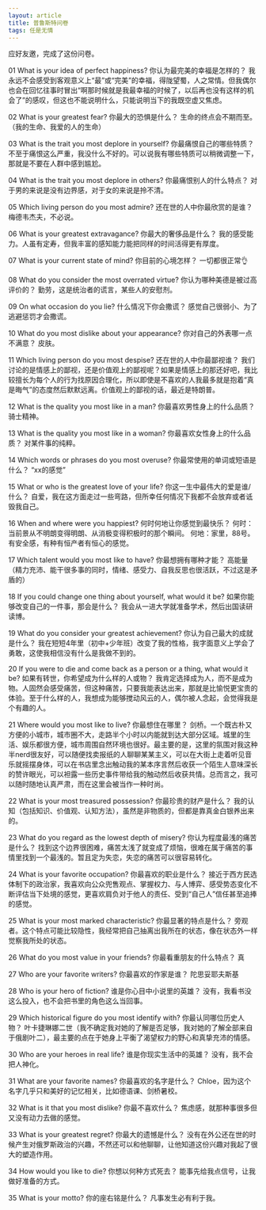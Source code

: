 ```yaml
---
layout: article
title: 普鲁斯特问卷
tags: 任是无情
---
```

应好友邀，完成了这份问卷。

01 What is your idea of perfect happiness? 你认为最完美的幸福是怎样的？
我永远不会感受到客观意义上“最”或“完美”的幸福，得陇望蜀，人之常情。但我偶尔也会在回忆往事时冒出“啊那时候就是我最幸福的时候了，以后再也没有这样的机会了”的感叹，但这也不能说明什么，只能说明当下的我既空虚又焦虑。

02 What is your greatest fear? 你最大的恐惧是什么？
生命的终点会不期而至。（我的生命、我爱的人的生命）

03 What is the trait you most deplore in yourself? 你最痛恨自己的哪些特质？
不至于痛恨这么严重，我没什么不好的。可以说我有哪些特质可以稍微调整一下，那就是不要在人群中感到尴尬。

04 What is the trait you most deplore in others? 你最痛恨别人的什么特点？
对于男的来说是没有边界感，对于女的来说是拎不清。

05 Which living person do you most admire? 还在世的人中你最欣赏的是谁？
梅德韦杰夫，不必说。

06 What is your greatest extravagance? 你最大的奢侈品是什么？
我的感受能力。人虽有定寿，但我丰富的感知能力能把同样的时间活得更有厚度。

07 What is your current state of mind? 你目前的心境怎样？
一切都很正常👌

08 What do you consider the most overrated virtue? 你认为哪种美德是被过高评价的？
勤劳，这是统治者的谎言，某些人的安慰剂。

09 On what occasion do you lie? 什么情况下你会撒谎？
感觉自己很弱小、为了逃避惩罚才会撒谎。

10 What do you most dislike about your appearance? 你对自己的外表哪一点不满意？
皮肤。

11 Which living person do you most despise? 还在世的人中你最鄙视谁？
我们讨论的是情感上的鄙视，还是价值观上的鄙视呢？如果是情感上的那还好吧，我比较擅长为每个人的行为找原因合理化，所以即使是不喜欢的人我最多就是抱着“真是晦气”的态度然后默默远离。价值观上的鄙视的话，最近是特朗普。

12 What is the quality you most like in a man? 你最喜欢男性身上的什么品质？
骑士精神。

13 What is the quality you most like in a woman? 你最喜欢女性身上的什么品质？
对某件事的纯粹。

14 Which words or phrases do you most overuse? 你最常使用的单词或短语是什么？
“xx的感觉”

15 What or who is the greatest love of your life? 你这一生中最伟大的爱是谁/什么？
自爱，我在这方面走过一些弯路，但所幸任何情况下我都不会放弃或者诋毁我自己。

16 When and where were you happiest? 何时何地让你感觉到最快乐？
何时：当前景从不明朗变得明朗、从消极变得积极时的那个瞬间。
何地：家里，88号。有安全感，有种有恒产者有恒心的感觉。

17 Which talent would you most like to have? 你最想拥有哪种才能？
高能量（精力充沛、能干很多事的同时，情绪、感受力、自我反思也很活跃，不过这是矛盾的）

18 If you could change one thing about yourself, what would it be? 如果你能够改变自己的一件事，那会是什么？
我会从一进大学就准备学术，然后出国读研读博。

19 What do you consider your greatest achievement? 你认为自己最大的成就是什么？
我在短短4年里（初中+少年班）改变了我的性格，我字面意义上学会了勇敢，这使我相信没有什么是我做不到的。

20 If you were to die and come back as a person or a thing, what would it be? 如果有转世，你希望成为什么样的人或物？
我肯定选择成为人，而不是成为物。人固然会感受痛苦，但这种痛苦，只要我能表达出来，那就是比愉悦更宝贵的体验。至于什么样的人，我想成为能够搅动风云的人，偶尔被人念起，会觉得我是个有趣的人。

21 Where would you most like to live? 你最想住在哪里？
剑桥。一个既古朴又方便的小城市，城市圈不大，走路半个小时以内能就到达大部分区域。城里的生活、娱乐都很方便，城市周围自然环境也很好。最主要的是，这里的氛围对我这种半nerd很友好，可以随便找卖报纸的人聊聊某某主义，可以在大街上走着听见音乐就摇摆身体，可以在书店里念出触动我的某本序言然后收获一个陌生人意味深长的赞许眼光，可以袒露一些历史事件带给我的触动然后收获共情。总而言之，我可以随时随地认真严肃，而在这里会被当作一种时尚。

22 What is your most treasured possession? 你最珍贵的财产是什么？
我的认知（包括知识、价值观、认知方法），虽然是非物质的，但都是靠真金白银养出来的。

23 What do you regard as the lowest depth of misery? 你认为程度最浅的痛苦是什么？
找到这个边界很困难，痛苦太浅了就变成了烦恼，很难在属于痛苦的事情里找到一个最浅的。暂且定为失恋，失恋的痛苦可以很容易转化。

24 What is your favorite occupation? 你最喜欢的职业是什么？
接近于西方民选体制下的政治家，我喜欢向公众兜售观点、掌握权力、与人博弈、感受势态变化不断评估当下处境的感觉，更喜欢肩负对于他人的责任、受到“自己人”信任甚至追捧的感觉。

25 What is your most marked characteristic? 你最显著的特点是什么？
旁观者。这个特点可能比较隐性，我经常把自己抽离出我所在的状态，像在状态外一样觉察我所处的状态。

26 What do you most value in your friends? 你最看重朋友的什么特点？
真

27 Who are your favorite writers? 你最喜欢的作家是谁？
陀思妥耶夫斯基

28 Who is your hero of fiction? 谁是你心目中小说里的英雄？
没有，我看书没这么投入，也不会把书里的角色这么当回事。

29 Which historical figure do you most identify with? 你最认同哪位历史人物？
叶卡捷琳娜二世（我不确定我对她的了解是否足够，我对她的了解全部来自于俄剧叶二），最主要的点在于她身上平衡了渴望权力的野心和真挚充沛的情感。

30 Who are your heroes in real life? 谁是你现实生活中的英雄？
没有，我不会把人神化。

31 What are your favorite names? 你最喜欢的名字是什么？
Chloe，因为这个名字几乎只和美好的记忆相关，比如德语课、剑桥暑校。

32 What is it that you most dislike? 你最不喜欢什么？
焦虑感，就那种事很多但又没有动力去做的感觉。

33 What is your greatest regret? 你最大的遗憾是什么？
没有在外公还在世的时候产生对俄罗斯政治的兴趣，不然还可以和他聊聊，让他知道这份兴趣对我起了很大的塑造作用。

34 How would you like to die? 你想以何种方式死去？
能事先给我点信号，让我做好准备的方式。

35 What is your motto? 你的座右铭是什么？
凡事发生必有利于我。